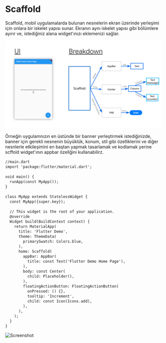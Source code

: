 # Scaffold

  Scaffold, mobil uygulamalarda bulunan nesnelerin ekran üzerinde yerleşimi için onlara bir iskelet yapısı sunar. Ekranın aynı iskelet yapısı gibi bölümlere ayırır ve, istediğiniz alana widget'ınızı eklemenizi sağlar. 

![Screenshot](images/Resim13.png)

  Örneğin uygulamnızın en üstünde bir banner yerleştirmek istediğinizde, banner için gerekli nesnenin büyüklük, konum, stil gibi özelliklerini ve diğer nesnlerle etkileşimini en baştan yapmak tasarlamak ve kodlamak yerine scffold widget'ının appbar özellğini kullanabilirz.

````
//main.dart
import 'package:flutter/material.dart';

void main() {
  runApp(const MyApp());
}

class MyApp extends StatelessWidget {
  const MyApp({super.key});

  // This widget is the root of your application.
  @override
  Widget build(BuildContext context) {
    return MaterialApp(
      title: 'Flutter Demo',
      theme: ThemeData(
        primarySwatch: Colors.blue,
      ),
      home: Scaffold(
        appBar: AppBar(
          title: const Text('Flutter Demo Home Page'),
        ),
        body: const Center(
          child: Placeholder(),
        ),
        floatingActionButton: FloatingActionButton(
          onPressed: () {},
          tooltip: 'Increment',
          child: const Icon(Icons.add),
        ),
      ),
    );
  }
}

````
![Screenshot](images/scaffold_app.png)

